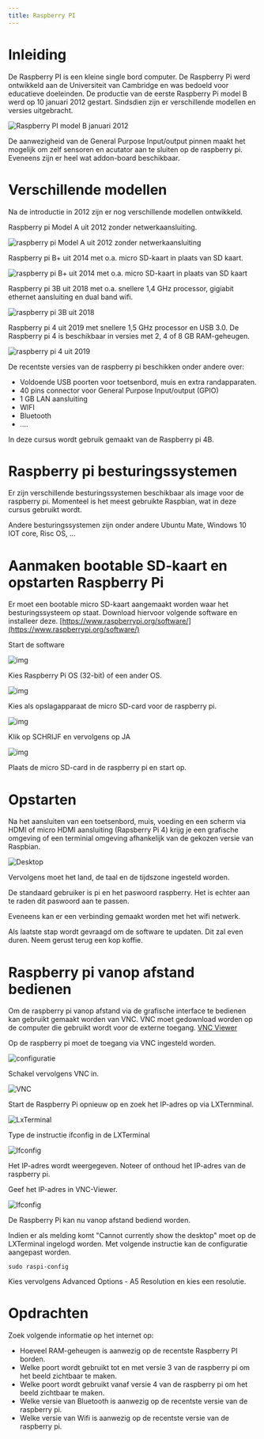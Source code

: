 ```yaml
---
title: Raspberry PI
---
```


# Inleiding

De Raspberry PI is een kleine single bord computer.  De Raspberry Pi werd ontwikkeld aan de Universiteit van Cambridge en was bedoeld voor educatieve doeleinden. De productie van de eerste Raspberry Pi model B werd op 10 januari 2012 gestart. Sindsdien zijn er verschillende modellen en versies uitgebracht.

![Raspberry PI model B januari 2012 ](./assets/RaspberryPiModelB.jpg)

De aanwezigheid van de General Purpose Input/output pinnen maakt het mogelijk om zelf sensoren en acutator aan te sluiten op de raspberry pi. Eveneens zijn er heel wat addon-board beschikbaar.

# Verschillende modellen

Na de introductie in 2012 zijn er nog verschillende modellen ontwikkeld.

Raspberry pi Model A uit 2012 zonder netwerkaansluiting.

![raspberry pi Model A uit 2012 zonder netwerkaansluiting](./assets/RaspberryPiModelA.jpg)

Raspberry pi B+ uit 2014 met o.a. micro SD-kaart in plaats van SD kaart.

![raspberry pi B+ uit 2014 met o.a. micro SD-kaart in plaats van SD kaart](./assets/RaspberryPiModelB.jpg)

Raspberry pi 3B uit 2018 met o.a. snellere 1,4 GHz processor, gigiabit ethernet aansluiting en dual band wifi.

![raspberry pi 3B uit 2018](./assets/RaspberryPi3B.png)

Raspberry pi 4 uit 2019 met snellere 1,5 GHz processor en USB 3.0. De Raspberry pi 4 is beschikbaar in versies met 2, 4 of 8 GB RAM-geheugen.

![raspberry pi 4 uit 2019](./assets/RaspberryPi4B.jpg)


De recentste versies van de raspberry pi beschikken onder andere over:
* Voldoende USB poorten voor toetsenbord, muis en extra randapparaten.
* 40 pins connector voor General Purpose Input/output (GPIO)
* 1 GB LAN aansluiting
* WIFI
* Bluetooth
* ….

In deze cursus wordt gebruik gemaakt van de Raspberry pi 4B.

# Raspberry pi besturingssystemen

Er zijn verschillende besturingssystemen beschikbaar als image voor de raspberry pi.  Momenteel is het meest gebruikte Raspbian, wat in deze cursus gebruikt wordt.

Andere besturingssystemen zijn onder andere Ubuntu Mate, Windows 10 IOT core, Risc OS, …  

# Aanmaken bootable SD-kaart en opstarten Raspberry Pi

Er moet een bootable micro SD-kaart aangemaakt worden waar het besturingssysteem op staat. Download hiervoor volgende software en installeer deze.
[https://www.raspberrypi.org/software/](https://www.raspberrypi.org/software/)

Start de software 

![img](./assets/clip_image007.jpg)

Kies Raspberry Pi OS (32-bit) of een ander OS.

![img](./assets/clip_image009.jpg)

Kies als opslagapparaat de micro SD-card voor de raspberry pi.

![img](./assets/clip_image011.jpg)

Klik op SCHRIJF en vervolgens op JA

![img](./assets/clip_image013.jpg)

Plaats de micro SD-card in de raspberry pi en start op.

# Opstarten

Na het aansluiten van een toetsenbord, muis, voeding en een scherm via HDMI of micro HDMI aansluiting (Rapsberry Pi 4) krijg je een grafische omgeving of een terminial omgeving afhankelijk van de gekozen versie van Raspbian.

![Desktop](./assets/desktop.png)

Vervolgens moet het land, de taal en de tijdszone ingesteld worden.

De standaard gebruiker is pi en het paswoord raspberry. Het is echter aan te raden dit paswoord aan te passen.

Eveneens kan er een verbinding gemaakt worden met het wifi netwerk.

Als laatste stap wordt gevraagd om de software te updaten. Dit zal even duren. Neem gerust terug een kop koffie.

# Raspberry pi vanop afstand bedienen

Om de raspberry pi vanop afstand via de grafische interface te bedienen kan gebruikt gemaakt worden van VNC. VNC moet gedownload worden op de computer die gebruikt wordt voor de externe toegang. [VNC Viewer](https://www.realvnc.com/en/connect/download/viewer/)

Op de raspberry pi moet de toegang via VNC ingesteld worden. 

![configuratie](./assets/configuratie.png)

Schakel vervolgens VNC in.

![VNC](./assets/VNC.png)

Start de Raspberry Pi opnieuw op en zoek het IP-adres op via LXTernminal.

![LxTerminal](./assets/LXTerminal.png)

Type de instructie ifconfig in de LXTerminal

![Ifconfig](./assets/ifconfig.png)

Het IP-adres wordt weergegeven. Noteer of onthoud het IP-adres van de raspberry pi.

Geef het IP-adres in VNC-Viewer.

![Ifconfig](./assets/VNCViewer.png)

De Raspberry Pi kan nu vanop afstand bediend worden.

Indien er als melding komt "Cannot currently show the desktop" moet op de LXTerminal ingelogd worden.
Met volgende instructie kan de configuratie aangepast worden.

```console
sudo raspi-config
```

Kies vervolgens Advanced Options - A5 Resolution en kies een resolutie.

# Opdrachten

Zoek volgende informatie op het internet op:
* Hoeveel RAM-geheugen is aanwezig op de recentste Raspberry PI borden.
* Welke poort wordt gebruikt tot en met versie 3 van de raspberry pi om het beeld zichtbaar te maken.
* Welke poort wordt gebruikt vanaf versie 4 van de raspberry pi om het beeld zichtbaar te maken. 
* Welke versie van Bluetooth is aanwezig op de recentste versie van de raspberry pi.
* Welke versie van Wifi is aanwezig op de recentste versie van de raspberry pi.


